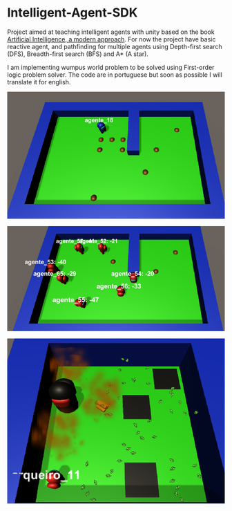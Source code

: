 # Intelligent-Agent-SDK
Project aimed at teaching intelligent agents with unity based on the book [Artificial Intelligence, a modern approach](https://en.wikipedia.org/wiki/Artificial_Intelligence:_A_Modern_Approach). For now the project have basic reactive agent, and pathfinding for multiple agents using Depth-first search (DFS), Breadth-first search (BFS) and A* (A star).

I am implementing wumpus world problem to be solved using First-order logic problem solver. The code are in portuguese but soon as possible I will translate it for english.

![Busca](https://github.com/boscocp/Intelligent-Agent-SDK/blob/main/Assets/Resources/Imagens/Screenshot.PNG)

![multiagente](https://github.com/boscocp/Intelligent-Agent-SDK/blob/main/Assets/Resources/Imagens/Screenshot2.PNG)

![wumpus](https://github.com/boscocp/Intelligent-Agent-SDK/blob/main/Assets/Resources/Imagens/Screenshot3.PNG)


